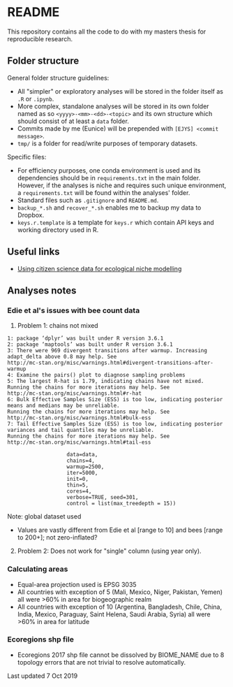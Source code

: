 # README

This repository contains all the code to do with my masters thesis for reproducible research.

## Folder structure
General folder structure guidelines:

- All "simpler" or exploratory analyses will be stored in the folder itself as `.R` or `.ipynb`.
- More complex, standalone analyses will be stored in its own folder named as so `<yyyy>-<mm>-<dd>-<topic>` and its own structure which should consist of at least a `data` folder.
- Commits made by me (Eunice) will be prepended with `[EJYS] <commit message>`.
- `tmp/` is a folder for read/write purposes of temporary datasets.

Specific files:

- For efficiency purposes, one conda environment is used and its dependencies should be in `requirements.txt` in the main folder. However, if the analyses is niche and requires such unique environment, a `requirements.txt` will be found within the analyses' folder.
- Standard files such as `.gitignore` and `README.md`.
- `backup_*.sh` and `recover_*.sh` enables me to backup my data to Dropbox.
- `keys.r.template` is a template for `keys.r` which contain API keys and working directory used in R.

## Useful links

- [Using citizen science data for ecological niche modelling](https://www.researchgate.net/post/does_it_reliable_to_use_only_citizen_science_data_for_Ecological_niche_modelling)

## Analyses notes

### Edie et al's issues with bee count data

1. Problem 1: chains not mixed

```Warning messages:
1: package ‘dplyr’ was built under R version 3.6.1 
2: package ‘maptools’ was built under R version 3.6.1 
3: There were 969 divergent transitions after warmup. Increasing adapt_delta above 0.8 may help. See
http://mc-stan.org/misc/warnings.html#divergent-transitions-after-warmup 
4: Examine the pairs() plot to diagnose sampling problems
5: The largest R-hat is 1.79, indicating chains have not mixed.
Running the chains for more iterations may help. See
http://mc-stan.org/misc/warnings.html#r-hat 
6: Bulk Effective Samples Size (ESS) is too low, indicating posterior means and medians may be unreliable.
Running the chains for more iterations may help. See
http://mc-stan.org/misc/warnings.html#bulk-ess 
7: Tail Effective Samples Size (ESS) is too low, indicating posterior variances and tail quantiles may be unreliable.
Running the chains for more iterations may help. See
http://mc-stan.org/misc/warnings.html#tail-ess
```

```fit <- stan( file="2019-07-15-edie-et-al/zip_count.stan",
                   data=data,
                   chains=4,
                   warmup=2500,
                   iter=5000,
                   init=0,
                   thin=5,
                   cores=4,
                   verbose=TRUE, seed=301,
                   control = list(max_treedepth = 15))
```

Note: global dataset used

- Values are vastly different from Edie et al [range to 10] and bees [range to 200+]; not zero-inflated?

2. Problem 2: Does not work for "single" column (using year only).

### Calculating areas

- Equal-area projection used is EPSG 3035
- All countries with exception of 5 (Mali, Mexico, Niger, Pakistan, Yemen) all were >60% in area for biogeographic realm
- All countries with exception of 10 (Argentina, Bangladesh, Chile, China, India, Mexico, Paraguay, Saint Helena, Saudi Arabia, Syria) all were >60% in area for latitude

### Ecoregions shp file

- Ecoregions 2017 shp file cannot be dissolved by BIOME_NAME due to 8 topology errors that are not trivial to resolve automatically.

Last updated 7 Oct 2019

